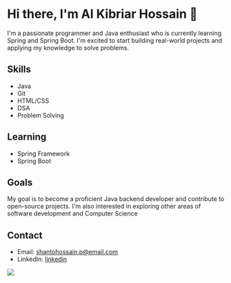 # Hi there, I'm Al Kibriar Hossain 👋

I'm a passionate programmer and Java enthusiast who is currently learning Spring and Spring Boot. I'm excited to start building real-world projects and applying my knowledge to solve problems.

## Skills

- Java
- Git
- HTML/CSS
- DSA
- Problem Solving

## Learning

- Spring Framework
- Spring Boot

## Goals

My goal is to become a proficient Java backend developer and contribute to open-source projects. I'm also interested in exploring other areas of software development and Computer Science

## Contact

- Email: shantohossain.p@email.com
- LinkedIn: [linkedin](https://www.linkedin.com/in/iamkhs/)


![](https://leetcard.jacoblin.cool/iamkhs?ext=heatmap)
